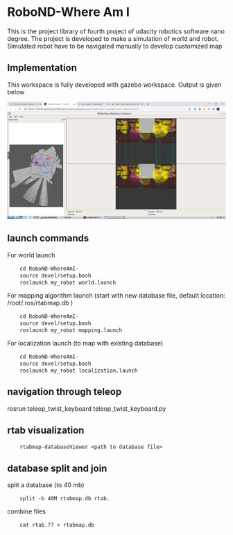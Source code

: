 # RoboND-Where Am I

This is the project library of fourth project of udacity robotics software nano degree. The project is developed to make a simulation of world and robot. Simulated robot have to be navigated manually to develop customized map

## Implementation

This workspace is fully developed with gazebo workspace. Output is given below

![alt text](output/rtab.png)


## launch commands

For world launch

		cd RoboND-WhereAmI-
		source devel/setup.bash
		roslaunch my_robot world.launch
        
For mapping algorithm launch (start with new database file, default location: /root/.ros/rtabmap.db )

		cd RoboND-WhereAmI-
		source devel/setup.bash
		roslaunch my_robot mapping.launch
        
For localization launch (to map with existing database)

		cd RoboND-WhereAmI-
		source devel/setup.bash
		roslaunch my_robot localization.launch
        
## navigation through teleop

rosrun teleop_twist_keyboard teleop_twist_keyboard.py

## rtab visualization

		rtabmap-databaseViewer <path to database file>
  
## database split and join
  
split a database (to 40 mb)

		split -b 40M rtabmap.db rtab.
        
combine files

		cat rtab.?? > rtabmap.db
